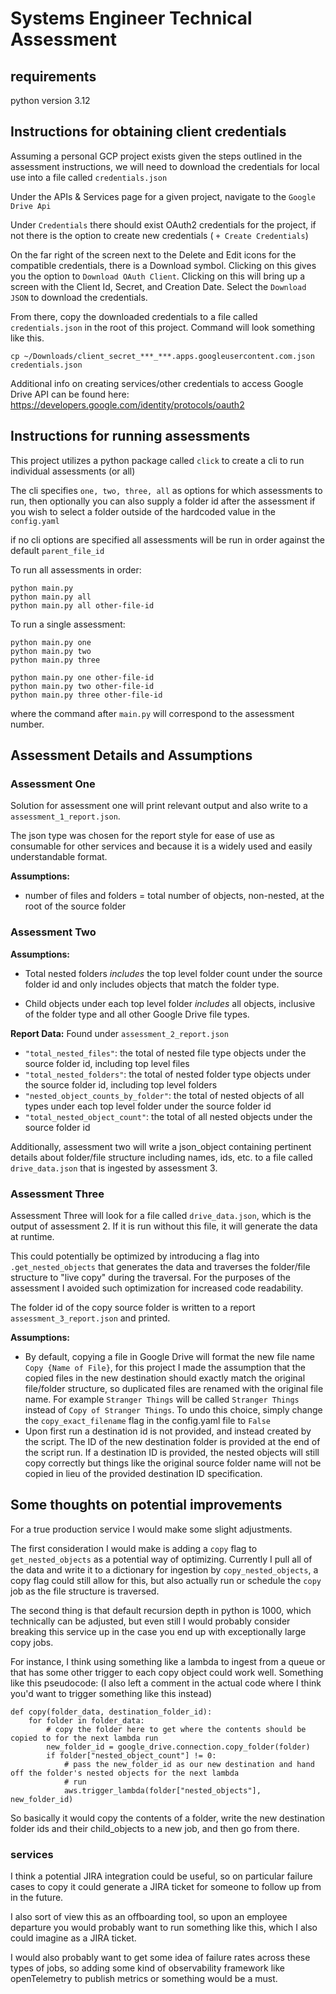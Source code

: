 # Systems Engineer Technical Assessment

## requirements
python version 3.12

## Instructions for obtaining client credentials

Assuming a personal GCP project exists given the steps outlined in the assessment instructions, we will need to download 
the credentials for local use into a file called `credentials.json`

Under the APIs & Services page for a given project, navigate to the `Google Drive Api`

Under `Credentials` there should exist OAuth2 credentials for the project, if not there is the option to 
create new credentials ( `+ Create Credentials`)

On the far right of the screen next to the  Delete and Edit icons for the compatible credentials, there is a Download 
symbol. Clicking on this gives you the option to `Download OAuth Client`. Clicking on this will bring up a screen with 
the Client Id, Secret, and Creation Date. Select the `Download JSON` to download the credentials.

From there, copy the downloaded credentials to a file called `credentials.json` in the root of this project. Command 
will look something like this.

```commandline
cp ~/Downloads/client_secret_***_***.apps.googleusercontent.com.json credentials.json
```

Additional info on creating services/other credentials to access Google Drive API can be found here:
https://developers.google.com/identity/protocols/oauth2

## Instructions for running assessments

This project utilizes a python package called `click` to create a cli to run individual assessments (or all)

The cli specifies `one, two, three, all` as options for which assessments to run, then optionally you can also supply
a folder id after the assessment if you wish to select a folder outside of the hardcoded value in the `config.yaml`

if no cli options are specified all assessments will be run in order against the default `parent_file_id`

To run all assessments in order:

```commandline
python main.py
python main.py all
python main.py all other-file-id
```


To run a single assessment:

```commandline
python main.py one
python main.py two
python main.py three

python main.py one other-file-id
python main.py two other-file-id
python main.py three other-file-id
```
where the command after `main.py` will correspond to the assessment number.

## Assessment Details and Assumptions
### Assessment One
Solution for assessment one will print relevant output and also write to a `assessment_1_report.json`.

The json type was chosen for the report style for ease of use as consumable for other services and because it is a 
widely used and easily understandable format.

**Assumptions:**
* number of files and folders = total number of objects, non-nested, at the root of the source folder

### Assessment Two
**Assumptions:**

* Total nested folders _includes_ the top level folder count under the source folder id and only includes objects that 
match the folder type.

* Child objects under each top level folder _includes_ all objects, inclusive of the folder type and all other Google 
Drive file types.

**Report Data:**
Found under `assessment_2_report.json`

* `"total_nested_files"`: the total of nested file type objects under the source folder id, including top level files
* `"total_nested_folders"`: the total of nested folder type objects under the source folder id, including top level folders
* `"nested_object_counts_by_folder"`: the total of nested objects of all types under each top level folder under the source folder id
* `"total_nested_object_count"`: the total of all nested objects under the source folder id


Additionally, assessment two will write a json_object containing pertinent details about folder/file structure including
names, ids, etc. to a file called `drive_data.json` that is ingested by assessment 3.

### Assessment Three
Assessment Three will look for a file called `drive_data.json`, which is the output of assessment 2. If it is run 
without this file, it will generate the data at runtime.

This could potentially be optimized by introducing a flag into `.get_nested_objects` that generates 
the data and traverses the folder/file structure to "live copy" during the traversal. For the purposes of the 
assessment I avoided such optimization for increased code readability.

The folder id of the copy source folder is written to a report `assessment_3_report.json` and printed.

**Assumptions:**
* By default, copying a file in Google Drive will format the new file name `Copy {Name of File}`, for this project I made
the assumption that the copied files in the new destination should exactly match the original file/folder structure, so 
duplicated files are renamed with the original file name. For example `Stranger Things` will be called `Stranger Things`
instead of `Copy of Stranger Things`. To undo this choice, simply change the `copy_exact_filename` flag in the config.yaml file to `False`
* Upon first run a destination id is not provided, and instead created by the script. The ID of the new destination folder is 
provided at the end of the script run. If a destination ID is provided, the nested objects will still copy correctly but
things like the original source folder name will not be copied in lieu of the provided destination ID specification.

## Some thoughts on potential improvements

For a true production service I would make some slight adjustments. 

The first consideration I would make is adding a `copy` flag to `get_nested_objects` as a potential way of optimizing.
Currently I pull all of the data and write it to a dictionary for ingestion by `copy_nested_objects`, a copy flag could
still allow for this, but also actually run or schedule the `copy` job as the file structure is traversed.

The second thing is that default recursion depth in python is 1000, which technically can be adjusted, but even still I 
would probably consider breaking this service up in the case you end up with exceptionally large copy jobs.

For instance, I think using something like a lambda to ingest from a queue or that has some other trigger to each copy 
object could work well. Something like this pseudocode:
(I also left a comment in the actual code where I think you'd want to trigger something like this 
instead)
```
def copy(folder_data, destination_folder_id):
    for folder in folder_data:
        # copy the folder here to get where the contents should be copied to for the next lambda run
        new_folder_id = google_drive.connection.copy_folder(folder)
        if folder["nested_object_count"] != 0:
            # pass the new_folder_id as our new destination and hand off the folder's nested objects for the next lambda
            # run
            aws.trigger_lambda(folder["nested_objects"], new_folder_id)
```

So basically it would copy the contents of a folder, write the new destination folder ids and their child_objects to a
new job, and then go from there.

### services
I think a potential JIRA integration could be useful, so on particular failure cases to copy it could generate a JIRA
ticket for someone to follow up from in the future.

I also sort of view this as an offboarding tool, so upon an employee departure you would probably want to run something 
like this, which I also could imagine as a JIRA ticket.

I would also probably want to get some idea of failure rates across these types of jobs, so adding some kind of 
observability framework like openTelemetry to publish metrics or something would be a must.